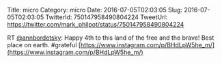 Title: micro
Category: micro
Date: 2016-07-05T02:03:05
Slug: 2016-07-05T02:03:05
TwitterId: 750147958490804224
TweetUrl: https://twitter.com/mark_philpot/status/750147958490804224

RT [@annbordetsky](https://twitter.com/annbordetsky): Happy 4th to this land of the free and the brave! Best place on earth. #grateful [https://www.instagram.com/p/BHdLpW5he_m/](https://www.instagram.com/p/BHdLpW5he_m/)